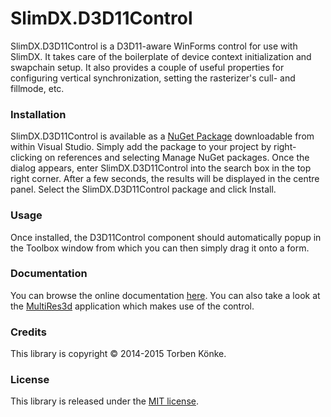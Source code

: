 # SlimDX.D3D11Control
SlimDX.D3D11Control is a D3D11-aware WinForms control for use with SlimDX. It takes care of the boilerplate of device context initialization and swapchain setup. It also provides a couple of useful properties for configuring vertical synchronization, setting the rasterizer's cull- and fillmode, etc.

### Installation

SlimDX.D3D11Control is available as a [NuGet Package](https://www.nuget.org/packages/SlimDX.D3D11Control/) downloadable from within Visual Studio. Simply add the package to your project by right-clicking on references and selecting Manage NuGet packages. Once the dialog appears, enter SlimDX.D3D11Control into the search box in the top right corner. After a few seconds, the results will be displayed in the centre panel. Select the SlimDX.D3D11Control package and click Install.

### Usage

Once installed, the D3D11Control component should automatically popup in the Toolbox window from which you can then simply drag it onto a form.

### Documentation

You can browse the online documentation [here](http://smiley22.github.io/SlimDX.D3D11Control/Documentation/). You can also take a look at the [MultiRes3d](https://github.com/smiley22/MultiRes3d) application which makes use of the control.

### Credits

This library is copyright © 2014-2015 Torben Könke.

### License

This library is released under the [MIT license](https://github.com/qwert9001/SlimDX.D3D11Control/blob/master/LICENSE).

